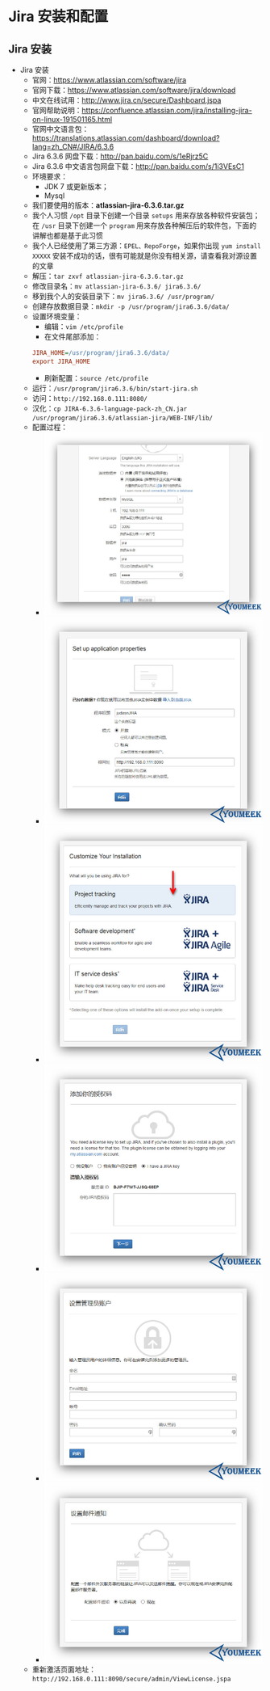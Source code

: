 # Jira 安装和配置


## Jira 安装

- Jira 安装
    - 官网：<https://www.atlassian.com/software/jira>
    - 官网下载：<https://www.atlassian.com/software/jira/download>
    - 中文在线试用：<http://www.jira.cn/secure/Dashboard.jspa>
    - 官网帮助说明：<https://confluence.atlassian.com/jira/installing-jira-on-linux-191501165.html>
    - 官网中文语言包：<https://translations.atlassian.com/dashboard/download?lang=zh_CN#/JIRA/6.3.6>
    - Jira 6.3.6 网盘下载：<http://pan.baidu.com/s/1eRjrz5C>
    - Jira 6.3.6 中文语言包网盘下载：<http://pan.baidu.com/s/1i3VEsC1>
    - 环境要求：
        - JDK 7 或更新版本；
        - Mysql
    - 我们要使用的版本：**atlassian-jira-6.3.6.tar.gz**
    - 我个人习惯 `/opt` 目录下创建一个目录 `setups` 用来存放各种软件安装包；在 `/usr` 目录下创建一个 `program` 用来存放各种解压后的软件包，下面的讲解也都是基于此习惯
    - 我个人已经使用了第三方源：`EPEL、RepoForge`，如果你出现 `yum install XXXXX` 安装不成功的话，很有可能就是你没有相关源，请查看我对源设置的文章
    - 解压：`tar zxvf atlassian-jira-6.3.6.tar.gz`
    - 修改目录名：`mv atlassian-jira-6.3.6/ jira6.3.6/`
    - 移到我个人的安装目录下：`mv jira6.3.6/ /usr/program/`
    - 创建存放数据目录：`mkdir -p /usr/program/jira6.3.6/data/`
    - 设置环境变量：
        - 编辑：`vim /etc/profile`
        - 在文件尾部添加：
        ``` ini
        JIRA_HOME=/usr/program/jira6.3.6/data/
        export JIRA_HOME
        ```
        - 刷新配置：`source /etc/profile`
    - 运行：`/usr/program/jira6.3.6/bin/start-jira.sh`
    - 访问：`http://192.168.0.111:8080/`
    - 汉化：`cp JIRA-6.3.6-language-pack-zh_CN.jar /usr/program/jira6.3.6/atlassian-jira/WEB-INF/lib/`
    - 配置过程：
        - ![Jira 安装和配置](../images/Jira-Install-And-Settings-a-1.jpg)
        - ![Jira 安装和配置](../images/Jira-Install-And-Settings-a-2.jpg)
        - ![Jira 安装和配置](../images/Jira-Install-And-Settings-a-3.jpg)
        - ![Jira 安装和配置](../images/Jira-Install-And-Settings-a-4.jpg)
        - ![Jira 安装和配置](../images/Jira-Install-And-Settings-a-5.jpg)
        - ![Jira 安装和配置](../images/Jira-Install-And-Settings-a-6.jpg)
    - 重新激活页面地址：`http://192.168.0.111:8090/secure/admin/ViewLicense.jspa`
